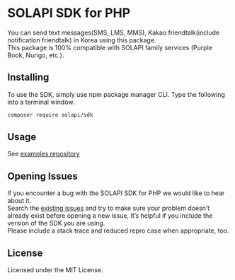 # SOLAPI SDK for PHP

You can send text messages(SMS, LMS, MMS), Kakao friendtalk(include notification friendtalk) in Korea using this
package.  
This package is 100% compatible with SOLAPI family services (Purple Book, Nurigo, etc.).

## Installing

To use the SDK, simply use npm package manager CLI. Type the following into a terminal window.

```bash
composer require solapi/sdk
```

## Usage

See [examples repository](https://github.com/solapi/solapi-php-examples)

[//]: # (TODO: Need to add next solapi document link)

## Opening Issues

If you encounter a bug with the SOLAPI SDK for PHP we would like to hear about it.  
Search the [existing issues](https://github.com/solapi/solapi-php/issues) and try to make sure your problem doesn’t
already exist before opening a new issue, It’s helpful if you include the version of the SDK you are using.  
Please include a stack trace and reduced repro case when appropriate, too.

## License

Licensed under the MIT License.
